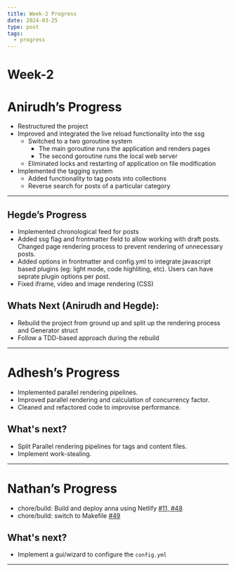 ```yaml
---
title: Week-2 Progress
date: 2024-03-25
type: post
tags:
  - progress
---
```


# Week-2

# Anirudh’s Progress

- Restructured the project
- Improved and integrated the live reload functionality into the ssg
  - Switched to a two goroutine system
    - The main goroutine runs the application and renders pages
    - The second goroutine runs the local web server
  - Eliminated locks and restarting of application on file modification
- Implemented the tagging system
  - Added functionality to tag posts into collections
  - Reverse search for posts of a particular category

---

## Hegde’s Progress

- Implemented chronological feed for posts
- Added ssg flag and frontmatter field to allow working with draft posts. Changed page rendering process to prevent rendering of unnecessary posts.
- Added options in frontmatter and config.yml to integrate javascript based plugins (eg: light mode, code highliting, etc). Users can have seprate plugin options per post.
- Fixed iframe, video and image rendering (CSS)

## Whats Next (Anirudh and Hegde):

- Rebuild the project from ground up and split up the rendering process and Generator struct
- Follow a TDD-based approach during the rebuild

---

# Adhesh’s Progress

- Implemented parallel rendering pipelines.
- Improved parallel rendering and calculation of concurrency factor.
- Cleaned and refactored code to improvise performance.


## What's next?

- Split Parallel rendering pipelines for tags and content files.
- Implement work-stealing.

---

# Nathan’s Progress

- chore/build: Build and deploy anna using Netlify [#11, #48](https://github.com/acmpesuecc/anna/pull/48)
- chore/build: switch to Makefile [#49](https://github.com/acmpesuecc/anna/pull/49)

## What's next?

- Implement a gui/wizard to configure the `config.yml`

---
